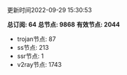 更新时间2022-09-29 15:30:53

**总订阅: 64**
**总节点: 9868**
**有效节点: 2044**
- trojan节点: 87
- ss节点: 213
- ssr节点: 1
- v2ray节点: 1743
